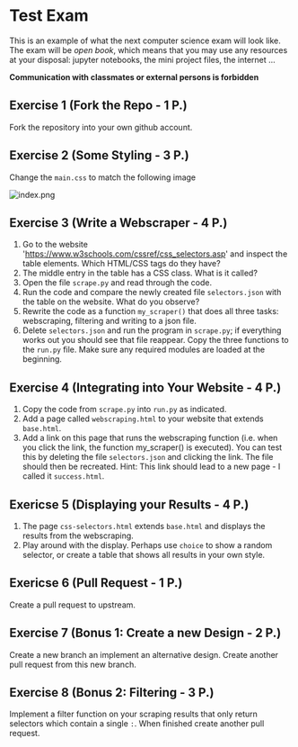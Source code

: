 # Test Exam
This is an example of what the next computer science exam will look like. The exam will be *open book*, which means that you may use any resources at your disposal: jupyter notebooks, the mini project files, the internet ...

**Communication with classmates or external persons is forbidden**

## Exercise 1 (Fork the Repo - 1 P.)

Fork the repository into your own github account.

## Exercise 2 (Some Styling - 3 P.)

Change the `main.css` to match the following image

![index.png](index.png)

## Exercise 3 (Write a Webscraper - 4 P.)

1. Go to the website 'https://www.w3schools.com/cssref/css_selectors.asp' and
   inspect the table elements. Which HTML/CSS tags do they have?
2. The middle entry in the table has a CSS class. What is it called?
3. Open the file `scrape.py` and read through the code.
3. Run the code and compare the newly created file `selectors.json` with the
   table on the website. What do you observe?
4. Rewrite the code as a function `my_scraper()` that does all three tasks: webscraping, filtering and writing to a json file.
5. Delete `selectors.json` and run the program in `scrape.py`; if
   everything works out you should see that file reappear. Copy the three
   functions to the `run.py` file. Make sure any required modules are loaded at
   the beginning.


## Exercise 4 (Integrating into Your Website - 4 P.)

1. Copy the code from `scrape.py` into `run.py` as indicated.
1. Add a page called `webscraping.html` to your website that extends `base.html`.
1. Add a link on this page that runs the webscraping function (i.e. when you click the link, the function my_scraper() is
   executed). You can test this by deleting the file `selectors.json` and
   clicking the link. The file should then be recreated. Hint: This link should lead to a new page - I called it `success.html`.


## Exericse 5 (Displaying your Results - 4 P.)

1. The page `css-selectors.html` extends `base.html` and displays the
   results from the webscraping.
1. Play around with the display. Perhaps use `choice` to show a random
   selector, or create a table that shows all results in your own style.


## Exericse 6 (Pull Request - 1 P.)

Create a pull request to upstream.

## Exercise 7 (Bonus 1: Create a new Design - 2 P.)

Create a new branch an implement an alternative design. Create another pull
request from this new branch.

## Exercise 8 (Bonus 2: Filtering - 3 P.)
Implement a filter function on your scraping results that only return selectors
which contain a single `:`. When finished create another pull request.
